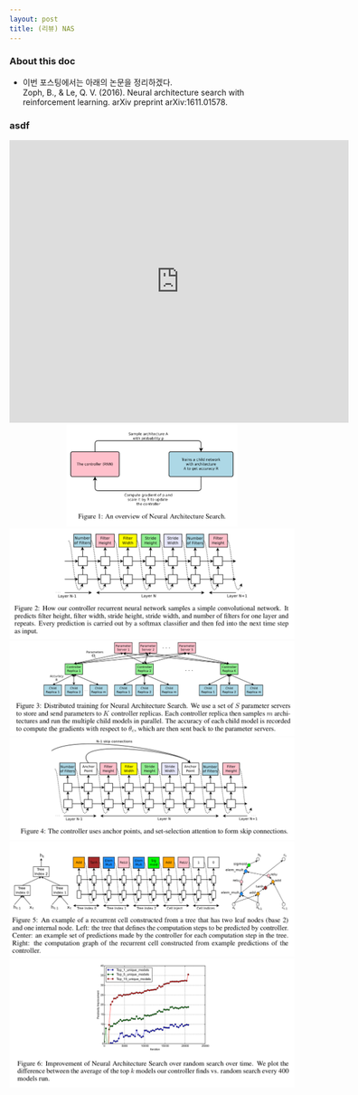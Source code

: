 ```yaml
---
layout: post 
title: (리뷰) NAS
--- 
```


### About this doc 

- 이번 포스팅에서는 아래의 논문을 정리하겠다. <br/>
Zoph, B., & Le, Q. V. (2016). Neural architecture search with reinforcement learning. arXiv preprint arXiv:1611.01578.


### asdf
<embed src="https://github.com/miruetoto/miruetoto.github.io/blob/master/img/EPT/BeatFig1.pdf" width="600px" height="500px" />

<center><img src="https://github.com/miruetoto/miruetoto.github.io/blob/master/img/NAS/nas_fig1.png?raw=true" width="60%" height="60%"></center>
<img src="https://github.com/miruetoto/miruetoto.github.io/blob/master/img/NAS/nas_fig2.png?raw=true">
<img src="https://github.com/miruetoto/miruetoto.github.io/blob/master/img/NAS/nas_fig3.png?raw=true">
<img src="https://github.com/miruetoto/miruetoto.github.io/blob/master/img/NAS/nas_fig4.png?raw=true">
<img src="https://github.com/miruetoto/miruetoto.github.io/blob/master/img/NAS/nas_fig5.png?raw=true">
<img src="https://github.com/miruetoto/miruetoto.github.io/blob/master/img/NAS/nas_fig6.png?raw=true">
